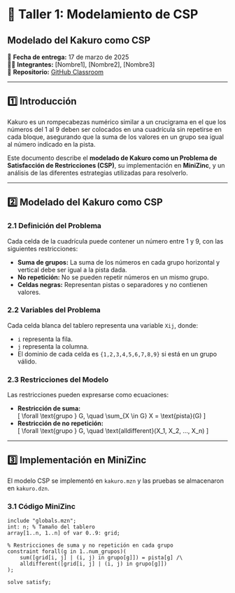 # 📌 Taller 1: Modelamiento de CSP

## **Modelado del Kakuro como CSP**

📅 **Fecha de entrega:** 17 de marzo de 2025  
👨‍💻 **Integrantes:** [Nombre1], [Nombre2], [Nombre3]  
📂 **Repositorio:** [GitHub Classroom](https://classroom.github.com/a/agiyKqJx)

---

## 1️⃣ **Introducción**

Kakuro es un rompecabezas numérico similar a un crucigrama en el que los números del 1 al 9 deben ser colocados en una cuadrícula sin repetirse en cada bloque, asegurando que la suma de los valores en un grupo sea igual al número indicado en la pista.

Este documento describe el **modelado de Kakuro como un Problema de Satisfacción de Restricciones (CSP)**, su implementación en **MiniZinc**, y un análisis de las diferentes estrategias utilizadas para resolverlo.

---

## 2️⃣ **Modelado del Kakuro como CSP**

### **2.1 Definición del Problema**

Cada celda de la cuadrícula puede contener un número entre 1 y 9, con las siguientes restricciones:

- **Suma de grupos:** La suma de los números en cada grupo horizontal y vertical debe ser igual a la pista dada.
- **No repetición:** No se pueden repetir números en un mismo grupo.
- **Celdas negras:** Representan pistas o separadores y no contienen valores.

### **2.2 Variables del Problema**

Cada celda blanca del tablero representa una variable `Xij`, donde:

- `i` representa la fila.
- `j` representa la columna.
- El dominio de cada celda es `{1,2,3,4,5,6,7,8,9}` si está en un grupo válido.

### **2.3 Restricciones del Modelo**

Las restricciones pueden expresarse como ecuaciones:

- **Restricción de suma:**  
  \[
  \forall \text{grupo } G, \quad \sum\_{X \in G} X = \text{pista}(G)
  \]
- **Restricción de no repetición:**  
  \[
  \forall \text{grupo } G, \quad \text{alldifferent}(X_1, X_2, ..., X_n)
  \]

---

## 3️⃣ **Implementación en MiniZinc**

El modelo CSP se implementó en `kakuro.mzn` y las pruebas se almacenaron en `kakuro.dzn`.

### **3.1 Código MiniZinc**

```minizinc
include "globals.mzn";
int: n; % Tamaño del tablero
array[1..n, 1..n] of var 0..9: grid;

% Restricciones de suma y no repetición en cada grupo
constraint forall(g in 1..num_grupos)(
    sum([grid[i, j] | (i, j) in grupo[g]]) = pista[g] /\
    alldifferent([grid[i, j] | (i, j) in grupo[g]])
);

solve satisfy;
```
